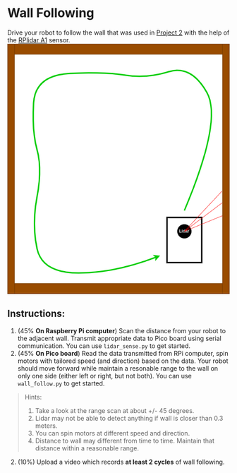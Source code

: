 # Wall Following 
Drive your robot to follow the wall that was used in [Project 2](https://classroom.github.com/a/uu6PHG7i) with the help of the [RPlidar A1](https://www.slamtec.ai/home/rplidar_a1/) sensor. 
![](https://github.com/linzhangUCA/3421tpl-wall_following/blob/c348227416e369bd6d420b4877fcac9b418edae3/wall_follower.png)

## Instructions:
1. (45% **On Raspberry Pi computer**) Scan the distance from your robot to the adjacent wall. Transmit appropriate data to Pico board using serial communication. You can use `lidar_sense.py` to get started.
2. (45% **On Pico board**) Read the data transmitted from RPi computer, spin motors with tailored speed (and direction) based on the data. Your robot should move forward while maintain a resonable range to the wall on only one side (either left or right, but not both). You can use `wall_follow.py` to get started.

> Hints:
> 1. Take a look at the range scan at about +/- 45 degrees.
> 2. Lidar may not be able to detect anything if wall is closer than 0.3 meters.
> 3. You can spin motors at different speed and direction.
> 4. Distance to wall may different from time to time. Maintain that distance within a reasonable range. 

2. (10%) Upload a video which records **at least 2 cycles** of wall following. 

